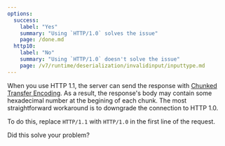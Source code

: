 ```yaml
---
options:
  success:
    label: "Yes"
    summary: "Using `HTTP/1.0` solves the issue"
    page: /done.md
  http10:
    label: "No"
    summary: "Using `HTTP/1.0` doesn't solve the issue"
    page: /v7/runtime/deserialization/invalidinput/inputtype.md
---
```


When you use HTTP 1.1, the server can send the response with [Chunked Transfer Encoding](https://en.wikipedia.org/wiki/Chunked_transfer_encoding).
As a result, the response's body may contain some hexadecimal number at the begining of each chunk.
The most straightforward workaround is to downgrade the connection to HTTP 1.0.

To do this, replace `HTTP/1.1` with `HTTP/1.0` in the first line of the request.

Did this solve your problem?
